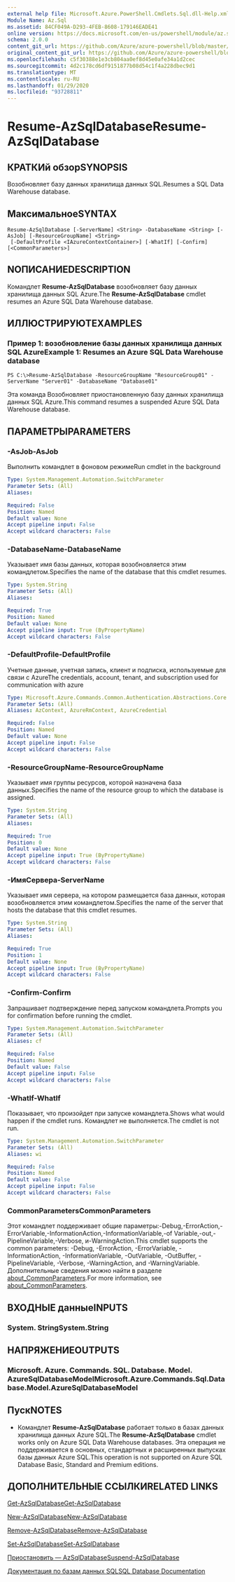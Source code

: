 ```yaml
---
external help file: Microsoft.Azure.PowerShell.Cmdlets.Sql.dll-Help.xml
Module Name: Az.Sql
ms.assetid: 84CF049A-D293-4FEB-8608-179146EADE41
online version: https://docs.microsoft.com/en-us/powershell/module/az.sql/resume-azsqldatabase
schema: 2.0.0
content_git_url: https://github.com/Azure/azure-powershell/blob/master/src/Sql/Sql/help/Resume-AzSqlDatabase.md
original_content_git_url: https://github.com/Azure/azure-powershell/blob/master/src/Sql/Sql/help/Resume-AzSqlDatabase.md
ms.openlocfilehash: c5f30388e1e3cb804aa0ef8d45e0afe34a1d2cec
ms.sourcegitcommit: 4d2c178cd6df9151877b08d54c1f4a228dbec9d1
ms.translationtype: MT
ms.contentlocale: ru-RU
ms.lasthandoff: 01/29/2020
ms.locfileid: "93728811"
---
```

# <span data-ttu-id="13e85-101">Resume-AzSqlDatabase</span><span class="sxs-lookup"><span data-stu-id="13e85-101">Resume-AzSqlDatabase</span></span>

## <span data-ttu-id="13e85-102">КРАТКИй обзор</span><span class="sxs-lookup"><span data-stu-id="13e85-102">SYNOPSIS</span></span>
<span data-ttu-id="13e85-103">Возобновляет базу данных хранилища данных SQL.</span><span class="sxs-lookup"><span data-stu-id="13e85-103">Resumes a SQL Data Warehouse database.</span></span>

## <span data-ttu-id="13e85-104">Максимальное</span><span class="sxs-lookup"><span data-stu-id="13e85-104">SYNTAX</span></span>

```
Resume-AzSqlDatabase [-ServerName] <String> -DatabaseName <String> [-AsJob] [-ResourceGroupName] <String>
 [-DefaultProfile <IAzureContextContainer>] [-WhatIf] [-Confirm] [<CommonParameters>]
```

## <span data-ttu-id="13e85-105">NОПИСАНИЕ</span><span class="sxs-lookup"><span data-stu-id="13e85-105">DESCRIPTION</span></span>
<span data-ttu-id="13e85-106">Командлет **Resume-AzSqlDatabase** возобновляет базу данных хранилища данных SQL Azure.</span><span class="sxs-lookup"><span data-stu-id="13e85-106">The **Resume-AzSqlDatabase** cmdlet resumes an Azure SQL Data Warehouse database.</span></span>

## <span data-ttu-id="13e85-107">ИЛЛЮСТРИРУЮТ</span><span class="sxs-lookup"><span data-stu-id="13e85-107">EXAMPLES</span></span>

### <span data-ttu-id="13e85-108">Пример 1: возобновление базы данных хранилища данных SQL Azure</span><span class="sxs-lookup"><span data-stu-id="13e85-108">Example 1: Resumes an Azure SQL Data Warehouse database</span></span>
```
PS C:\>Resume-AzSqlDatabase -ResourceGroupName "ResourceGroup01" -ServerName "Server01" -DatabaseName "Database01"
```

<span data-ttu-id="13e85-109">Эта команда Возобновляет приостановленную базу данных хранилища данных SQL Azure.</span><span class="sxs-lookup"><span data-stu-id="13e85-109">This command resumes a suspended Azure SQL Data Warehouse database.</span></span>

## <span data-ttu-id="13e85-110">ПАРАМЕТРЫ</span><span class="sxs-lookup"><span data-stu-id="13e85-110">PARAMETERS</span></span>

### <span data-ttu-id="13e85-111">-AsJob</span><span class="sxs-lookup"><span data-stu-id="13e85-111">-AsJob</span></span>
<span data-ttu-id="13e85-112">Выполнить командлет в фоновом режиме</span><span class="sxs-lookup"><span data-stu-id="13e85-112">Run cmdlet in the background</span></span>

```yaml
Type: System.Management.Automation.SwitchParameter
Parameter Sets: (All)
Aliases:

Required: False
Position: Named
Default value: None
Accept pipeline input: False
Accept wildcard characters: False
```

### <span data-ttu-id="13e85-113">-DatabaseName</span><span class="sxs-lookup"><span data-stu-id="13e85-113">-DatabaseName</span></span>
<span data-ttu-id="13e85-114">Указывает имя базы данных, которая возобновляется этим командлетом.</span><span class="sxs-lookup"><span data-stu-id="13e85-114">Specifies the name of the database that this cmdlet resumes.</span></span>

```yaml
Type: System.String
Parameter Sets: (All)
Aliases:

Required: True
Position: Named
Default value: None
Accept pipeline input: True (ByPropertyName)
Accept wildcard characters: False
```

### <span data-ttu-id="13e85-115">-DefaultProfile</span><span class="sxs-lookup"><span data-stu-id="13e85-115">-DefaultProfile</span></span>
<span data-ttu-id="13e85-116">Учетные данные, учетная запись, клиент и подписка, используемые для связи с Azure</span><span class="sxs-lookup"><span data-stu-id="13e85-116">The credentials, account, tenant, and subscription used for communication with azure</span></span>

```yaml
Type: Microsoft.Azure.Commands.Common.Authentication.Abstractions.Core.IAzureContextContainer
Parameter Sets: (All)
Aliases: AzContext, AzureRmContext, AzureCredential

Required: False
Position: Named
Default value: None
Accept pipeline input: False
Accept wildcard characters: False
```

### <span data-ttu-id="13e85-117">-ResourceGroupName</span><span class="sxs-lookup"><span data-stu-id="13e85-117">-ResourceGroupName</span></span>
<span data-ttu-id="13e85-118">Указывает имя группы ресурсов, которой назначена база данных.</span><span class="sxs-lookup"><span data-stu-id="13e85-118">Specifies the name of the resource group to which the database is assigned.</span></span>

```yaml
Type: System.String
Parameter Sets: (All)
Aliases:

Required: True
Position: 0
Default value: None
Accept pipeline input: True (ByPropertyName)
Accept wildcard characters: False
```

### <span data-ttu-id="13e85-119">-ИмяСервера</span><span class="sxs-lookup"><span data-stu-id="13e85-119">-ServerName</span></span>
<span data-ttu-id="13e85-120">Указывает имя сервера, на котором размещается база данных, которая возобновляется этим командлетом.</span><span class="sxs-lookup"><span data-stu-id="13e85-120">Specifies the name of the server that hosts the database that this cmdlet resumes.</span></span>

```yaml
Type: System.String
Parameter Sets: (All)
Aliases:

Required: True
Position: 1
Default value: None
Accept pipeline input: True (ByPropertyName)
Accept wildcard characters: False
```

### <span data-ttu-id="13e85-121">-Confirm</span><span class="sxs-lookup"><span data-stu-id="13e85-121">-Confirm</span></span>
<span data-ttu-id="13e85-122">Запрашивает подтверждение перед запуском командлета.</span><span class="sxs-lookup"><span data-stu-id="13e85-122">Prompts you for confirmation before running the cmdlet.</span></span>

```yaml
Type: System.Management.Automation.SwitchParameter
Parameter Sets: (All)
Aliases: cf

Required: False
Position: Named
Default value: False
Accept pipeline input: False
Accept wildcard characters: False
```

### <span data-ttu-id="13e85-123">-WhatIf</span><span class="sxs-lookup"><span data-stu-id="13e85-123">-WhatIf</span></span>
<span data-ttu-id="13e85-124">Показывает, что произойдет при запуске командлета.</span><span class="sxs-lookup"><span data-stu-id="13e85-124">Shows what would happen if the cmdlet runs.</span></span>
<span data-ttu-id="13e85-125">Командлет не выполняется.</span><span class="sxs-lookup"><span data-stu-id="13e85-125">The cmdlet is not run.</span></span>

```yaml
Type: System.Management.Automation.SwitchParameter
Parameter Sets: (All)
Aliases: wi

Required: False
Position: Named
Default value: False
Accept pipeline input: False
Accept wildcard characters: False
```

### <span data-ttu-id="13e85-126">CommonParameters</span><span class="sxs-lookup"><span data-stu-id="13e85-126">CommonParameters</span></span>
<span data-ttu-id="13e85-127">Этот командлет поддерживает общие параметры:-Debug,-ErrorAction,-ErrorVariable,-InformationAction,-InformationVariable,-of Variable,-out,-PipelineVariable,-Verbose, и-WarningAction.</span><span class="sxs-lookup"><span data-stu-id="13e85-127">This cmdlet supports the common parameters: -Debug, -ErrorAction, -ErrorVariable, -InformationAction, -InformationVariable, -OutVariable, -OutBuffer, -PipelineVariable, -Verbose, -WarningAction, and -WarningVariable.</span></span> <span data-ttu-id="13e85-128">Дополнительные сведения можно найти в разделе [about_CommonParameters](https://go.microsoft.com/fwlink/?LinkID=113216).</span><span class="sxs-lookup"><span data-stu-id="13e85-128">For more information, see [about_CommonParameters](https://go.microsoft.com/fwlink/?LinkID=113216).</span></span>

## <span data-ttu-id="13e85-129">ВХОДНЫЕ данные</span><span class="sxs-lookup"><span data-stu-id="13e85-129">INPUTS</span></span>

### <span data-ttu-id="13e85-130">System. String</span><span class="sxs-lookup"><span data-stu-id="13e85-130">System.String</span></span>

## <span data-ttu-id="13e85-131">НАПРЯЖЕНИЕ</span><span class="sxs-lookup"><span data-stu-id="13e85-131">OUTPUTS</span></span>

### <span data-ttu-id="13e85-132">Microsoft. Azure. Commands. SQL. Database. Model. AzureSqlDatabaseModel</span><span class="sxs-lookup"><span data-stu-id="13e85-132">Microsoft.Azure.Commands.Sql.Database.Model.AzureSqlDatabaseModel</span></span>

## <span data-ttu-id="13e85-133">Пуск</span><span class="sxs-lookup"><span data-stu-id="13e85-133">NOTES</span></span>
* <span data-ttu-id="13e85-134">Командлет **Resume-AzSqlDatabase** работает только в базах данных хранилища данных Azure SQL.</span><span class="sxs-lookup"><span data-stu-id="13e85-134">The **Resume-AzSqlDatabase** cmdlet works only on Azure SQL Data Warehouse databases.</span></span> <span data-ttu-id="13e85-135">Эта операция не поддерживается в основных, стандартных и расширенных выпусках базы данных Azure SQL.</span><span class="sxs-lookup"><span data-stu-id="13e85-135">This operation is not supported on Azure SQL Database Basic, Standard and Premium editions.</span></span>

## <span data-ttu-id="13e85-136">ДОПОЛНИТЕЛЬНЫЕ ССЫЛКИ</span><span class="sxs-lookup"><span data-stu-id="13e85-136">RELATED LINKS</span></span>

[<span data-ttu-id="13e85-137">Get-AzSqlDatabase</span><span class="sxs-lookup"><span data-stu-id="13e85-137">Get-AzSqlDatabase</span></span>](./Get-AzSqlDatabase.md)

[<span data-ttu-id="13e85-138">New-AzSqlDatabase</span><span class="sxs-lookup"><span data-stu-id="13e85-138">New-AzSqlDatabase</span></span>](./New-AzSqlDatabase.md)

[<span data-ttu-id="13e85-139">Remove-AzSqlDatabase</span><span class="sxs-lookup"><span data-stu-id="13e85-139">Remove-AzSqlDatabase</span></span>](./Remove-AzSqlDatabase.md)

[<span data-ttu-id="13e85-140">Set-AzSqlDatabase</span><span class="sxs-lookup"><span data-stu-id="13e85-140">Set-AzSqlDatabase</span></span>](./Set-AzSqlDatabase.md)

[<span data-ttu-id="13e85-141">Приостановить — AzSqlDatabase</span><span class="sxs-lookup"><span data-stu-id="13e85-141">Suspend-AzSqlDatabase</span></span>](./Suspend-AzSqlDatabase.md)

[<span data-ttu-id="13e85-142">Документация по базам данных SQL</span><span class="sxs-lookup"><span data-stu-id="13e85-142">SQL Database Documentation</span></span>](https://docs.microsoft.com/azure/sql-database/)


